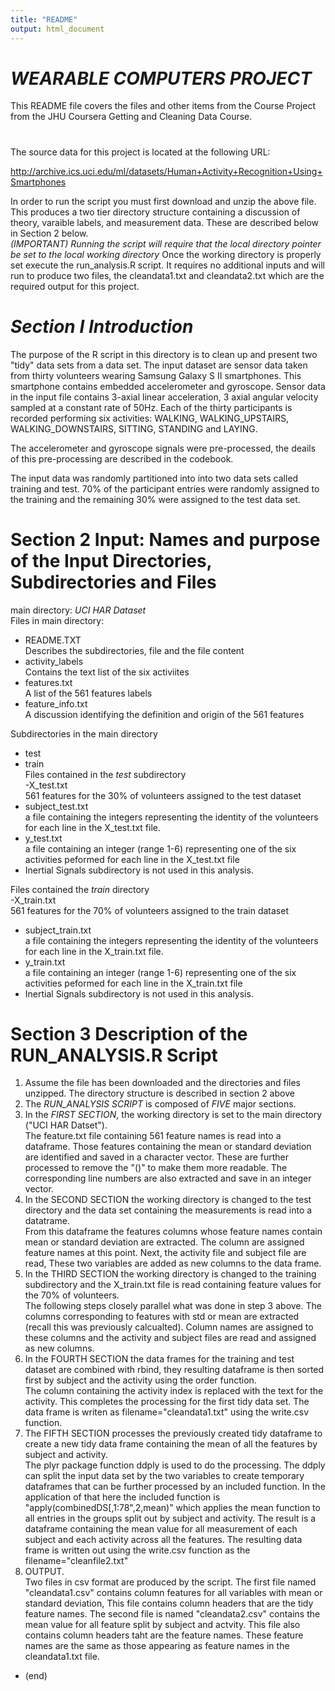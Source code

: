 ```yaml
---
title: "README"
output: html_document
---
```


# *WEARABLE COMPUTERS PROJECT*

This README file covers the files and other items from the Course Project from the JHU Coursera Getting and Cleaning Data Course.
#

The source data for this project is located at the following URL:

http://archive.ics.uci.edu/ml/datasets/Human+Activity+Recognition+Using+Smartphones

In order to run the script you must first download and unzip the above file.  This produces a two tier directory structure
containing a discussion of theory, varaible labels, and measurement data.  These are described below in Section 2 below.  
*(IMPORTANT) Running the script will require that the local directory pointer be set to the local working directory*
Once the working directory is properly set execute the run_analysis.R script. It requires no additional inputs and
will run to produce two files, the cleandata1.txt and cleandata2.txt which are the required output for this project. 

# *Section I Introduction*  

The purpose of the R script  in this directory is to clean up and present two "tidy" data sets from a data set.  The input
dataset are sensor data taken from thirty volunteers wearing  Samsung Galaxy S II smartphones.  This smartphone contains embedded
accelerometer and gyroscope. Sensor data in the input file contains 3-axial linear acceleration, 3 axial angular velocity sampled
at a constant rate of 50Hz.  Each of the thirty participants is recorded performing six activities: WALKING, WALKING_UPSTAIRS,
WALKING_DOWNSTAIRS, SITTING, STANDING and LAYING. 

The accelerometer and gyroscope signals were pre-processed, the deails of this pre-processing are described in the codebook.


The input data was randomly partitioned into into two data sets called training and test. 70% of the participant entries were randomly
assigned to the training and the remaining 30% were assigned to the test data set. 

# Section 2  Input: Names and purpose of the Input Directories, Subdirectories  and Files    
  
main directory: *UCI HAR Dataset*  
Files in main directory:  
- README.TXT  
Describes the subdirectories, file and the file content   
- activity_labels  
Contains the text list of the six activiites   
- features.txt  
A list of the 561 features labels  
- feature_info.txt  
A discussion identifying the definition and origin of the 561 features  
  
Subdirectories in the main directory  
- test  
- train  
Files contained in the *test* subdirectory  
-X_test.txt  
561 features for the 30% of volunteers assigned to the test dataset  
- subject_test.txt  
a file containing the integers representing the identity of the volunteers for each line in the X_test.txt file.  
- y_test.txt  
a file containing an integer (range 1-6) representing one of the six activities peformed for each line in the X_test.txt file  
- Inertial Signals subdirectory is not used in this analysis.  
  
Files contained the *train* directory  
-X_train.txt  
561 features for the 70% of volunteers assigned to the train dataset  
- subject_train.txt  
a file containing the integers representing the identity of the volunteers for each line in the X_train.txt file.  
- y_train.txt  
a file containing an integer (range 1-6) representing one of the six activities peformed for each line in the X_train.txt file  
- Inertial Signals subdirectory is not used in this analysis.  
  
# Section 3  Description of the RUN_ANALYSIS.R Script     

 1. Assume the file has been downloaded and the directories and files unzipped.  The directory structure is described in section 2 above    
 2. The *RUN_ANALYSIS SCRIPT* is composed of *FIVE* major sections.     
  3. In the *FIRST SECTION*, the working directory is set to the main directory ("UCI HAR Datset").    
  The feature.txt file containing 561 feature names is read into a dataframe. Those features containing the mean or standard deviation are
identified and saved in a character vector.  These are further processed to remove the "()" to make them more readable.
The corresponding line numbers are also extracted and save in an integer vector.    
4. In the  SECOND SECTION  the working directory is changed to the test directory and the data set containing the measurements is read into a datatrame.  
From this dataframe the features columns whose feature names contain mean or standard deviation are extracted.  The column are assigned feature names at this point. 
Next, the activity file and subject file are read, These two variables are added as new columns to the data frame.    
5. In the  THIRD SECTION  the working directory is changed to the training subdirectory and the X_train.txt file is read containing feature values for the 70% of volunteers.  
The following steps closely parallel what was done in step 3 above.  The columns corresponding to features with std or mean are extracted (recall this was previously calcualted).
Column names are assigned to these columns and the activity and subject files are read and assigned as new columns.   
6. In the  FOURTH SECTION  the data frames for the training and test dataset are combined with rbind, they resulting dataframe is then sorted first by subject and the activity using the order function.  
The column containing the activity index is replaced with the text for the activity.  This completes the processing for the first tidy data set.  The data frame is writen as filename="cleandata1.txt"
using the write.csv function.     
7. The  FIFTH SECTION  processes the previously created tidy dataframe to create a new tidy data frame containing the mean of all the features by subject and activity.     
The plyr package function ddply is used
to do the processing. The ddply can split the input data set by the two variables to create temporary dataframes that can be further processed by an included function.  In the 
application of that here the included function is "apply(combinedDS[,1:78",2,mean)" which applies the mean function to all entries in the groups split out by subject and activity. The
result is a dataframe containing the mean value for all measurement of each subject and each activity across all the features.   The resulting data frame is written out using the write.csv
function as the filename="cleanfile2.txt"      
8. OUTPUT.    
Two files in csv format are produced by the script.  The first file named "cleandata1.csv" contains column features for all variables with mean or standard deviation, This file contains column headers that are the
tidy feature names. The second file is named "cleandata2.csv" contains the mean value for all feature split by subject and actvity. This file also contains column headers taht are the 
feature names. These feature names are the same as those appearing as feature names in the cleandata1.txt file.   

- (end)
